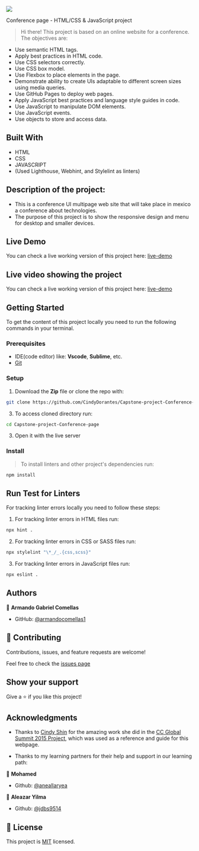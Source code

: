 ![](https://img.shields.io/badge/Microverse-blueviolet)

Conference page - HTML/CSS & JavaScript project

> Hi there! This project is based on an online website for a conference. The objectives are:
- Use semantic HTML tags.
- Apply best practices in HTML code.
- Use CSS selectors correctly.
- Use CSS box model.
- Use Flexbox to place elements in the page.
- Demonstrate ability to create UIs adaptable to different screen sizes using media queries.
- Use GitHub Pages to deploy web pages.
- Apply JavaScript best practices and language style guides in code.
- Use JavaScript to manipulate DOM elements.
- Use JavaScript events.
- Use objects to store and access data.

## Built With

- HTML
- CSS
- JAVASCRIPT
- (Used Lighthouse, Webhint, and Stylelint as linters)

## Description of the project:

- This is a conference UI multipage web site that will take place in mexico a conference about technologies.
- The purpose of this project is to show the responsive design and menu for desktop and smaller devices.

## Live Demo

You can check a live working version of this project here: [live-demo](https://armandocomellas1.github.io/capstone-project-conference/)

## Live video showing the project

You can check a live working version of this project here: [live-demo](https://drive.google.com/file/d/1Y7vXFLuFu1SEfDlnbkkC3J1IbYIUPWwm/view?usp=sharing)


## Getting Started

To get the content of this project locally you need to run the following commands in your terminal.

### Prerequisites
- IDE(code editor) like: **Vscode**, **Sublime**, etc.
- [Git](https://www.linode.com/docs/guides/how-to-install-git-on-linux-mac-and-windows/)

### Setup
1. Download the **Zip** file or clone the repo with:
```bash
git clone https://github.com/CindyDorantes/Capstone-project-Conference-page.git
```
3. To access cloned directory run:
```bash
cd Capstone-project-Conference-page
```
3. Open it with the live server

### Install
> To install linters and other project's dependencies run:
```bash
npm install
```
## Run Test for Linters
For tracking linter errors locally you need to follow these steps:
1. For tracking linter errors in HTML files run:
```bash
npx hint .
```

2. For tracking linter errors in CSS or SASS files run:

```bash
npx stylelint "\*_/_.{css,scss}"
```

3. For tracking linter errors in JavaScript files run:

```bash
npx eslint .
```

## Authors

👤 **Armando Gabriel Comellas**

- GitHub: [@armandocomellas1](https://github.com/armandocomellas1)

## 🤝 Contributing

Contributions, issues, and feature requests are welcome!

Feel free to check the [issues page](https://armandocomellas1.github.io/capstone-project-conference/issues)

## Show your support

Give a ⭐️ if you like this project!

## Acknowledgments

- Thanks to [Cindy Shin](https://www.behance.net/adagio07) for the amazing work she did in the [CC Global Summit 2015 Project](https://www.behance.net/gallery/29845175/CC-Global-Summit-2015), which was used as a reference and guide for this webpage.

- Thanks to my learning partners for their help and support in our learning path:

👤 **Mohamed**
- Github: [@aneallaryea](https://github.com/mohamed20163858)

👤 **Aleazar Yilma**

- Github: [@jdbs9514](https://github.com/Agetuni)


## 📝 License

This project is [MIT](./MIT.md) licensed.
